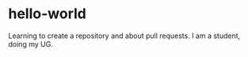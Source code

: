 # hello-world
Learning to create a repository and about pull requests.
I am a student, doing my UG.
